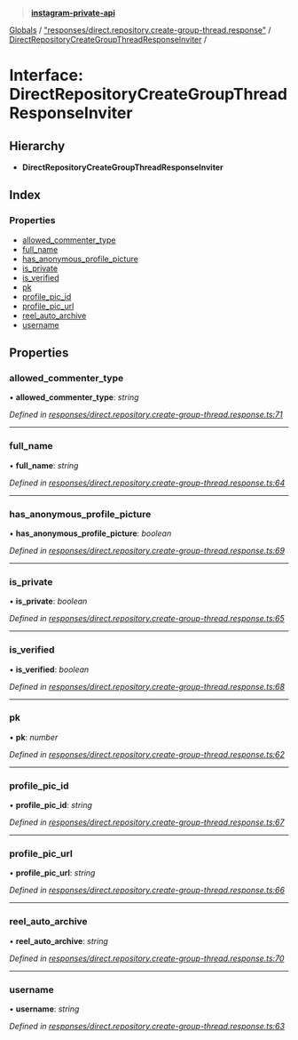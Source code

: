 > **[instagram-private-api](../README.md)**

[Globals](../README.md) / ["responses/direct.repository.create-group-thread.response"](../modules/_responses_direct_repository_create_group_thread_response_.md) / [DirectRepositoryCreateGroupThreadResponseInviter](_responses_direct_repository_create_group_thread_response_.directrepositorycreategroupthreadresponseinviter.md) /

# Interface: DirectRepositoryCreateGroupThreadResponseInviter

## Hierarchy

- **DirectRepositoryCreateGroupThreadResponseInviter**

## Index

### Properties

- [allowed_commenter_type](_responses_direct_repository_create_group_thread_response_.directrepositorycreategroupthreadresponseinviter.md#allowed_commenter_type)
- [full_name](_responses_direct_repository_create_group_thread_response_.directrepositorycreategroupthreadresponseinviter.md#full_name)
- [has_anonymous_profile_picture](_responses_direct_repository_create_group_thread_response_.directrepositorycreategroupthreadresponseinviter.md#has_anonymous_profile_picture)
- [is_private](_responses_direct_repository_create_group_thread_response_.directrepositorycreategroupthreadresponseinviter.md#is_private)
- [is_verified](_responses_direct_repository_create_group_thread_response_.directrepositorycreategroupthreadresponseinviter.md#is_verified)
- [pk](_responses_direct_repository_create_group_thread_response_.directrepositorycreategroupthreadresponseinviter.md#pk)
- [profile_pic_id](_responses_direct_repository_create_group_thread_response_.directrepositorycreategroupthreadresponseinviter.md#profile_pic_id)
- [profile_pic_url](_responses_direct_repository_create_group_thread_response_.directrepositorycreategroupthreadresponseinviter.md#profile_pic_url)
- [reel_auto_archive](_responses_direct_repository_create_group_thread_response_.directrepositorycreategroupthreadresponseinviter.md#reel_auto_archive)
- [username](_responses_direct_repository_create_group_thread_response_.directrepositorycreategroupthreadresponseinviter.md#username)

## Properties

### allowed_commenter_type

• **allowed_commenter_type**: _string_

_Defined in [responses/direct.repository.create-group-thread.response.ts:71](https://github.com/realinstadude/instagram-private-api/blob/4ae8fec/src/responses/direct.repository.create-group-thread.response.ts#L71)_

---

### full_name

• **full_name**: _string_

_Defined in [responses/direct.repository.create-group-thread.response.ts:64](https://github.com/realinstadude/instagram-private-api/blob/4ae8fec/src/responses/direct.repository.create-group-thread.response.ts#L64)_

---

### has_anonymous_profile_picture

• **has_anonymous_profile_picture**: _boolean_

_Defined in [responses/direct.repository.create-group-thread.response.ts:69](https://github.com/realinstadude/instagram-private-api/blob/4ae8fec/src/responses/direct.repository.create-group-thread.response.ts#L69)_

---

### is_private

• **is_private**: _boolean_

_Defined in [responses/direct.repository.create-group-thread.response.ts:65](https://github.com/realinstadude/instagram-private-api/blob/4ae8fec/src/responses/direct.repository.create-group-thread.response.ts#L65)_

---

### is_verified

• **is_verified**: _boolean_

_Defined in [responses/direct.repository.create-group-thread.response.ts:68](https://github.com/realinstadude/instagram-private-api/blob/4ae8fec/src/responses/direct.repository.create-group-thread.response.ts#L68)_

---

### pk

• **pk**: _number_

_Defined in [responses/direct.repository.create-group-thread.response.ts:62](https://github.com/realinstadude/instagram-private-api/blob/4ae8fec/src/responses/direct.repository.create-group-thread.response.ts#L62)_

---

### profile_pic_id

• **profile_pic_id**: _string_

_Defined in [responses/direct.repository.create-group-thread.response.ts:67](https://github.com/realinstadude/instagram-private-api/blob/4ae8fec/src/responses/direct.repository.create-group-thread.response.ts#L67)_

---

### profile_pic_url

• **profile_pic_url**: _string_

_Defined in [responses/direct.repository.create-group-thread.response.ts:66](https://github.com/realinstadude/instagram-private-api/blob/4ae8fec/src/responses/direct.repository.create-group-thread.response.ts#L66)_

---

### reel_auto_archive

• **reel_auto_archive**: _string_

_Defined in [responses/direct.repository.create-group-thread.response.ts:70](https://github.com/realinstadude/instagram-private-api/blob/4ae8fec/src/responses/direct.repository.create-group-thread.response.ts#L70)_

---

### username

• **username**: _string_

_Defined in [responses/direct.repository.create-group-thread.response.ts:63](https://github.com/realinstadude/instagram-private-api/blob/4ae8fec/src/responses/direct.repository.create-group-thread.response.ts#L63)_
